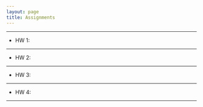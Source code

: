 ```yaml
---
layout: page
title: Assignments
---
```




---

- HW 1:

---


- HW 2:

---


- HW 3:

---


- HW 4:

---
